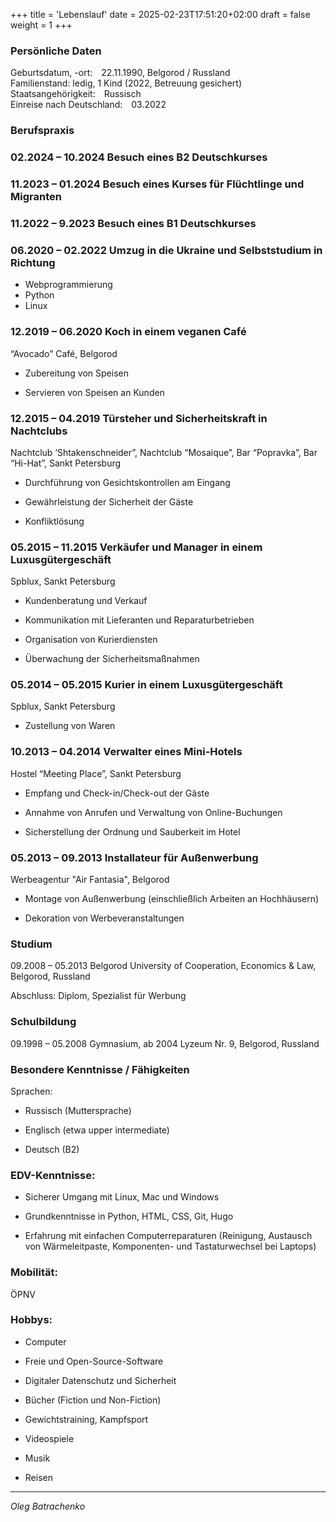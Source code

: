+++
title = 'Lebenslauf'
date = 2025-02-23T17:51:20+02:00
draft = false
weight = 1
+++

### Persönliche Daten

Geburtsdatum, -ort: 22.11.1990, Belgorod / Russland\
Familienstand: ledig, 1 Kind (2022, Betreuung gesichert)\
Staatsangehörigkeit: Russisch\
Einreise nach Deutschland: 03.2022 

### Berufspraxis

### 02.2024 – 10.2024   Besuch eines B2 Deutschkurses

### 11.2023 – 01.2024   Besuch eines Kurses für Flüchtlinge und Migranten

### 11.2022 – 9.2023   Besuch eines B1 Deutschkurses

### 06.2020 – 02.2022   Umzug in die Ukraine und Selbststudium in Richtung

- Webprogrammierung
- Python
- Linux

### 12.2019 – 06.2020   Koch in einem veganen Café

“Avocado” Café, Belgorod

- Zubereitung von Speisen

- Servieren von Speisen an Kunden

### 12.2015 – 04.2019   Türsteher und Sicherheitskraft in Nachtclubs

Nachtclub ‘Shtakenschneider”, Nachtclub “Mosaique”, Bar “Popravka”, Bar “Hi-Hat”, Sankt Petersburg

- Durchführung von Gesichtskontrollen am Eingang

- Gewährleistung der Sicherheit der Gäste

- Konfliktlösung
        
### 05.2015 – 11.2015   Verkäufer und Manager in einem Luxusgütergeschäft

Spblux, Sankt Petersburg

- Kundenberatung und Verkauf

- Kommunikation mit Lieferanten und Reparaturbetrieben

- Organisation von Kurierdiensten

- Überwachung der Sicherheitsmaßnahmen

### 05.2014 – 05.2015    Kurier in einem Luxusgütergeschäft

Spblux, Sankt Petersburg

- Zustellung von Waren

### 10.2013 – 04.2014    Verwalter eines Mini-Hotels

Hostel “Meeting Place”, Sankt Petersburg

- Empfang und Check-in/Check-out der Gäste

- Annahme von Anrufen und Verwaltung von Online-Buchungen

- Sicherstellung der Ordnung und Sauberkeit im Hotel

### 05.2013 – 09.2013    Installateur für Außenwerbung

Werbeagentur "Air Fantasia", Belgorod

- Montage von Außenwerbung (einschließlich Arbeiten an Hochhäusern)

- Dekoration von Werbeveranstaltungen

### Studium

09.2008 – 05.2013 Belgorod University of Cooperation, Economics & Law, Belgorod, Russland

Abschluss: Diplom, Spezialist für Werbung

### Schulbildung

09.1998 – 05.2008 Gymnasium, ab 2004 Lyzeum Nr. 9, Belgorod, Russland

### Besondere Kenntnisse / Fähigkeiten

Sprachen: 

- Russisch (Muttersprache)

- Englisch (etwa upper intermediate)

- Deutsch (B2)

### EDV-Kenntnisse:

- Sicherer Umgang mit Linux, Mac und Windows

- Grundkenntnisse in Python, HTML, CSS, Git, Hugo

- Erfahrung mit einfachen Computerreparaturen 
(Reinigung, Austausch von Wärmeleitpaste, Komponenten- und Tastaturwechsel bei Laptops)

### Mobilität: 
ÖPNV

### Hobbys:

- Computer

- Freie und Open-Source-Software

- Digitaler Datenschutz und Sicherheit

- Bücher (Fiction und Non-Fiction)

- Gewichtstraining, Kampfsport

- Videospiele

- Musik

- Reisen

---

*Oleg Batrachenko*
